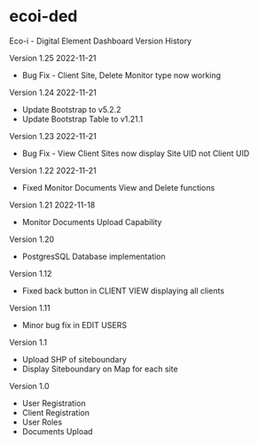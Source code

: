# ecoi-ded
Eco-i - Digital Element Dashboard
Version History

Version 1.25
2022-11-21
* Bug Fix - Client Site, Delete Monitor type now working

Version 1.24
2022-11-21
* Update Bootstrap to v5.2.2
* Update Bootstrap Table to v1.21.1

Version 1.23
2022-11-21
* Bug Fix - View Client Sites now display Site UID not Client UID

Version 1.22
2022-11-21
* Fixed Monitor Documents View and Delete functions

Version 1.21
2022-11-18
* Monitor Documents Upload Capability

Version 1.20
* PostgresSQL Database implementation

Version 1.12
* Fixed back button in CLIENT VIEW displaying all clients

Version 1.11
* Minor bug fix in EDIT USERS

Version 1.1
* Upload SHP of siteboundary
* Display Siteboundary on Map for each site

Version 1.0
* User Registration 
* Client Registration
* User Roles
* Documents Upload
